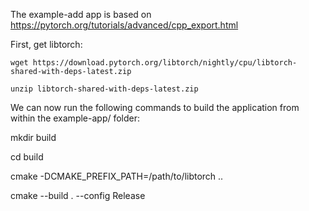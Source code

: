 The example-add app is based on https://pytorch.org/tutorials/advanced/cpp_export.html

First, get libtorch:

    wget https://download.pytorch.org/libtorch/nightly/cpu/libtorch-shared-with-deps-latest.zip
    
    unzip libtorch-shared-with-deps-latest.zip




We can now run the following commands to build the application from within the example-app/ folder:

mkdir build

cd build

cmake -DCMAKE_PREFIX_PATH=/path/to/libtorch ..

cmake --build . --config Release
